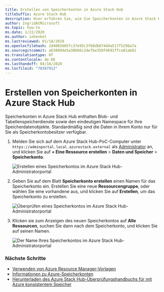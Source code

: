 ```yaml
---
title: Erstellen von Speicherkonten in Azure Stack Hub
titleSuffix: Azure Stack Hub
description: Hier erfahren Sie, wie Sie Speicherkonten in Azure Stack Hub erstellen.
author: IngridAtMicrosoft
ms.topic: how-to
ms.date: 1/22/2020
ms.author: inhenkel
ms.lastreviewed: 01/18/2019
ms.openlocfilehash: 2d4085605fc37e95c3f68db074d4a517f5296a7a
ms.sourcegitcommit: a630894e5a38666c24e7be350f4691ffce81ab81
ms.translationtype: HT
ms.contentlocale: de-DE
ms.lasthandoff: 04/16/2020
ms.locfileid: "78367912"
---
```

# <a name="create-storage-accounts-in-azure-stack-hub"></a>Erstellen von Speicherkonten in Azure Stack Hub

Speicherkonten in Azure Stack Hub enthalten Blob- und Tabellenspeicherdienste sowie den eindeutigen Namespace für Ihre Speicherdatenobjekte. Standardmäßig sind die Daten in Ihrem Konto nur für Sie als Speicherkontobesitzer verfügbar.

1. Melden Sie sich auf dem Azure Stack Hub-PoC-Computer unter `https://adminportal.local.azurestack.external` als [Administrator](../asdk/asdk-connect.md) an, und klicken Sie auf **+ Eine Ressource erstellen** > **Daten und Speicher** > **Speicherkonto**.

   ![Erstellen eines Speicherkontos im Azure Stack Hub-Administratorportal](media/azure-stack-provision-storage-account/image01.png)

2. Geben Sie auf dem Blatt **Speicherkonto erstellen** einen Namen für das Speicherkonto ein. Erstellen Sie eine neue **Ressourcengruppe**, oder wählen Sie eine vorhandene aus, und klicken Sie auf **Erstellen**, um das Speicherkonto zu erstellen.

   ![Überprüfen eines Speicherkontos im Azure Stack Hub-Administratorportal](media/azure-stack-provision-storage-account/image02.png)

3. Klicken sie zum Anzeigen des neuen Speicherkontos auf **Alle Ressourcen**, suchen Sie dann nach dem Speicherkonto, und klicken Sie auf seinen Namen.

    ![Der Name Ihres Speicherkontos im Azure Stack Hub-Administratorportal](media/azure-stack-provision-storage-account/image03.png)

### <a name="next-steps"></a>Nächste Schritte

- [Verwenden von Azure Resource Manager-Vorlagen](../user/azure-stack-arm-templates.md)
- [Informationen zu Azure-Speicherkonten](/azure/storage/common/storage-create-storage-account)
- [Herunterladen des Azure Stack Hub-Überprüfungshandbuchs für mit Azure konsistentem Speicher](https://aka.ms/azurestacktp1doc)

